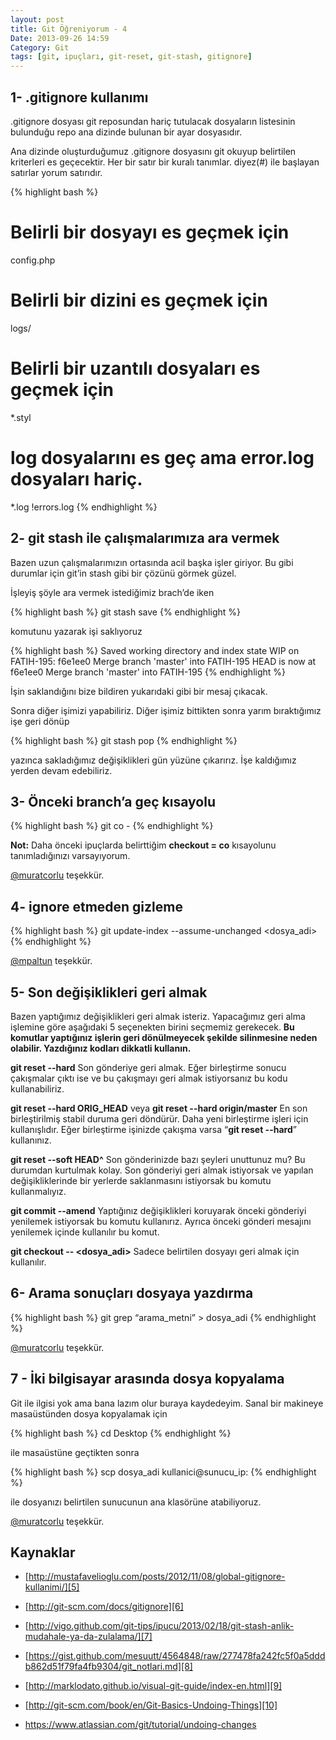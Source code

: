 ```yaml
---
layout: post
title: Git Öğreniyorum - 4
Date: 2013-09-26 14:59
Category: Git
tags: [git, ipuçları, git-reset, git-stash, gitignore]
---
```


## 1- .gitignore kullanımı

.gitignore dosyası git reposundan hariç tutulacak dosyaların listesinin bulunduğu repo ana dizinde bulunan bir ayar dosyasıdır.

Ana dizinde oluşturduğumuz .gitignore dosyasını git okuyup belirtilen kriterleri es geçecektir. Her bir satır bir kuralı tanımlar. diyez(#) ile başlayan satırlar yorum satırıdır.

{% highlight bash %}
# Belirli bir dosyayı es geçmek için
config.php

# Belirli bir dizini es geçmek için
logs/

# Belirli bir uzantılı dosyaları es geçmek için
*.styl

# log dosyalarını es geç ama error.log dosyaları hariç.
*.log
!errors.log
{% endhighlight %}

## 2- git stash ile çalışmalarımıza ara vermek

Bazen uzun çalışmalarımızın ortasında acil başka işler giriyor. Bu gibi durumlar için git’in stash gibi bir çözünü görmek güzel.

İşleyiş şöyle ara vermek istediğimiz brach’de iken

{% highlight bash %}
git stash save
{% endhighlight %}

komutunu yazarak işi saklıyoruz

{% highlight bash %}
Saved working directory and index state WIP on FATIH-195: f6e1ee0 Merge branch 'master' into FATIH-195
HEAD is now at f6e1ee0 Merge branch 'master' into FATIH-195
{% endhighlight %}

İşin saklandığını bize bildiren yukarıdaki gibi bir mesaj çıkacak.

Sonra diğer işimizi yapabiliriz. Diğer işimiz bittikten sonra yarım bıraktığımız işe geri dönüp

{% highlight bash %}
git stash pop
{% endhighlight %}

yazınca sakladığımız değişiklikleri gün yüzüne çıkarırız. İşe kaldığımız yerden devam edebiliriz.

## 3- Önceki branch’a geç kısayolu

{% highlight bash %}
git co -
{% endhighlight %}

**Not:** Daha önceki ipuçlarda belirttiğim **checkout = co** kısayolunu tanımladığınızı varsayıyorum.

[@muratcorlu][1] teşekkür.

## 4- ignore etmeden gizleme

{% highlight bash %}
git update-index --assume-unchanged <dosya_adi>
{% endhighlight %}

[@mpaltun][2] teşekkür.

## 5- Son değişiklikleri geri almak

Bazen yaptığımız değişiklikleri geri almak isteriz. Yapacağımız geri alma işlemine göre aşağıdaki 5 seçenekten birini seçmemiz gerekecek. **Bu komutlar yaptığınız işlerin geri dönülmeyecek şekilde silinmesine neden olabilir. Yazdığınız kodları dikkatli kullanın.**

**git reset --hard**
Son gönderiye geri almak. Eğer birleştirme sonucu çakışmalar çıktı ise ve bu çakışmayı geri almak istiyorsanız bu kodu kullanabiliriz.

**git reset --hard ORIG_HEAD** veya **git reset --hard origin/master**
En son birleştirilmiş stabil duruma geri döndürür. Daha yeni birleştirme işleri için kullanışlıdır. Eğer birleştirme işinizde çakışma varsa “**git reset --hard**” kullanınız.

**git reset --soft HEAD^**
Son gönderinizde bazı şeyleri unuttunuz mu? Bu durumdan kurtulmak kolay. Son gönderiyi geri almak istiyorsak ve yapılan değişikliklerinde bir yerlerde saklanmasını istiyorsak bu komutu kullanmalıyız.

**git commit --amend**
Yaptığınız değişiklikleri koruyarak önceki gönderiyi yenilemek istiyorsak bu komutu kullanırız. Ayrıca önceki gönderi mesajını yenilemek içinde kullanılır bu komut.

**git checkout -- &lt;dosya_adi&gt;**
Sadece belirtilen dosyayı geri almak için kullanılır.

## 6- Arama sonuçları dosyaya yazdırma

{% highlight bash %}
git grep “arama_metni” > dosya_adi
{% endhighlight %}

[@muratcorlu][3] teşekkür.

## 7 - İki bilgisayar arasında dosya kopyalama

Git ile ilgisi yok ama bana lazım olur buraya kaydedeyim. Sanal bir makineye masaüstünden dosya kopyalamak için

{% highlight bash %}
cd Desktop
{% endhighlight %}

ile masaüstüne geçtikten sonra

{% highlight bash %}
scp dosya_adi kullanici@sunucu_ip:
{% endhighlight %}

ile dosyanızı belirtilen sunucunun ana klasörüne atabiliyoruz.

[@muratcorlu][4] teşekkür.

## Kaynaklar

- [http://mustafavelioglu.com/posts/2012/11/08/global-gitignore-kullanimi/][5]
- [http://git-scm.com/docs/gitignore][6]
- [http://vigo.github.com/git-tips/ipucu/2013/02/18/git-stash-anlik-mudahale-ya-da-zulalama/][7]
- [https://gist.github.com/mesuutt/4564848/raw/277478fa242fc5f0a5dddb862d51f79fa4fb9304/git_notlari.md][8]
- [http://marklodato.github.io/visual-git-guide/index-en.html][9]
- [http://git-scm.com/book/en/Git-Basics-Undoing-Things][10]
- https://www.atlassian.com/git/tutorial/undoing-changes


  [1]: https://twitter.com/muratcorlu
  [2]: http://twitter.com/mpaltun
  [3]: https://twitter.com/muratcorlu
  [4]: https://twitter.com/muratcorlu
  [5]: http://mustafavelioglu.com/posts/2012/11/08/global-gitignore-kullanimi/
  [6]: http://git-scm.com/docs/gitignore
  [7]: http://vigo.github.com/git-tips/ipucu/2013/02/18/git-stash-anlik-mudahale-ya-da-zulalama/
  [8]: https://gist.github.com/mesuutt/4564848/raw/277478fa242fc5f0a5dddb862d51f79fa4fb9304/git_notlari.md
  [9]: http://marklodato.github.io/visual-git-guide/index-en.html
  [10]: http://git-scm.com/book/en/Git-Basics-Undoing-Things
